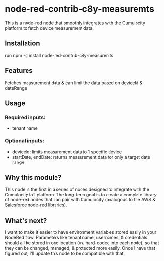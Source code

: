 # node-red-contrib-c8y-measuremts
This is a node-red node that smoothly integrates with the Cumulocity platform to fetch device measurement data.

## Installation
run npm -g install node-red-contrib-c8y-measuremts

## Features
Fetches measurement data & can limit the data based on deviceId & dateRange

## Usage

### Required inputs:
* tenant name

### Optional inputs:
* deviceId: limits measurement data to 1 specific device
* startDate, endDate: returns measurement data for only a target date range


## Why this module?
This node is the first in a series of nodes designed to integrate with the Cumulocity IoT platform.  The long-term goal is to create a complete library of node-red nodes that can pair with Cumulocity (analogous to the AWS & Salesforce node-red libraries).

## What's next?
I want to make it easier to have environment variables stored easily in your NodeRed flow.  Parameters like tenant name, usernames, & credentials should all be stored in one location (vs. hard-coded into each node), so that they can be changed, managed, & protected more easily.  Once I have that figured out, I'll update this node to be compatible with that.
